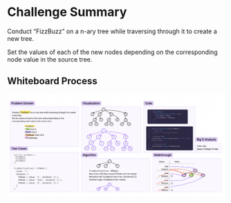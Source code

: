 # Challenge Summary
<!-- Description of the challenge -->
Conduct “FizzBuzz” on a n-ary tree while traversing through it to create a new tree.

Set the values of each of the new nodes depending on the corresponding node value in the source tree.

## Whiteboard Process

![Whiteboard](tree-fizz-buzz.png)
